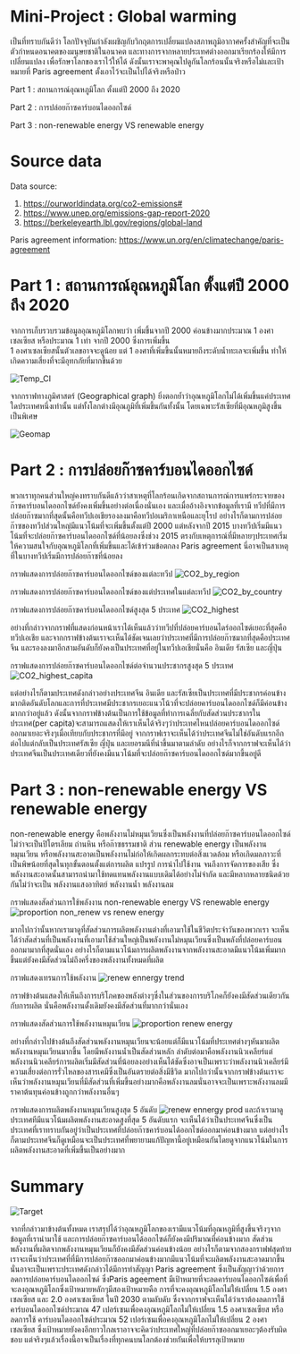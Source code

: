 # Mini-Project : Global warming
เป็นที่ทราบกันดีว่า โลกปัจจุบันกำลังเผชิญกับวิกฤตการเปลี่ยนแปลงสภาพภูมิอากาศครั้งสำคัญที่จะเป็นตัวกำหนดอนาคตของมนุษยชาติในอนาคต และทางการจากหลายประเทศต่างออกมาเรียกร้องให้มีการเปลี่ยนแปลง เพื่อรักษาโลกของเราไว้ให้ได้ ดังนั้นเราจะพาคุณไปดูกันโลกร้อนนั้นจริงหรือไม่และเป้าหมายที่ Paris agreement ตั้งเอาไว้จะเป็นไปได้จริงหรือป่าว

Part 1 : สถานการณ์อุณหภูมิโลก ตั้งแต่ปี 2000 ถึง 2020

Part 2 : การปล่อยก๊าซคาร์บอนไดออกไซด์

Part 3 : non-renewable energy VS renewable energy

# Source data
Data source:
  1. https://ourworldindata.org/co2-emissions#
  2. https://www.unep.org/emissions-gap-report-2020
  3. https://berkeleyearth.lbl.gov/regions/global-land

Paris agreement information: https://www.un.org/en/climatechange/paris-agreement

# Part 1 : สถานการณ์อุณหภูมิโลก ตั้งแต่ปี 2000 ถึง 2020

จากการเก็บรวบรวมข้อมูลอุณหภูมิโลกพบว่า เพิ่มขึ้นจากปี 2000 ค่อนข้างมากประมาณ 1 องศาเซลเซียส หรือประมาณ 1 เท่า จากปี 2000 ซึ่งการเพิ่มขึ้น  
1 องศาเซลเซียสนั้นตัวเลขอาจจะดูน้อย แต่ 1 องศาที่เพิ่มขึ้นนั้นหมายถึงระดับน้ำทะเลจะเพิ่มขึ้น ทำให้เกิดความเสี่ยงที่จะมีอุทกภัยที่มากขึ้นด้วย 

![Temp_CI](https://user-images.githubusercontent.com/114765725/226186802-6273ac67-9999-4d7b-9035-60c286996f1f.png)

จากกราฟทางภูมิศาสตร์ (Geographical graph) ยิ่งตอกย้ำว่าอุณหภูมิโลกไม่ได้เพิ่มขึ้นแค่ประเทศใดประเทศหนึ่งเท่านั้น แต่ทั้งโลกต่างมีอุณภูมิที่เพิ่มขึ้นกันทั้งนั้น โดยเฉพาะรัสเซียที่มีอุณหภูมิสูงขึ้นเป็นพิเศษ

![Geomap](https://user-images.githubusercontent.com/114765725/226186981-a79efb2b-84c7-4934-841d-f001c89dbad5.png)


# Part 2 : การปล่อยก๊าซคาร์บอนไดออกไซด์
พวกเราทุกคนส่วนใหญ่คงทราบกันดีแล้วว่าสาเหตุที่โลกร้อนเกิดจากสถานการณ์การแพร่กระจายของก๊าซคาร์บอนไดออกไซด์ยังคงเพิ่มขึ้นอย่างต่อเนื่องนั่นเอง และเมื่ออ้างอิงจากข้อมูลที่เรามี ทวีปที่มีการปล่อยก๊าซมากที่สุดนั้นคือทวีปเอเชียรองลงมาคือทวีปอเมริกาเหนือและยุโรป อย่างไรก็ตามการปล่อยก๊าซของทวีปส่วนใหญ่มีแนวโน้มที่จะเพิ่มขึ้นตั้งแต่ปี 2000 แต่หลังจากปี 2015 บางทวีปเริ่มมีแนวโน้มที่จะปล่อยก๊าซคาร์บอนไดออกไซด์ที่น้อยลงซึ่งช่วง 2015 ตรงกับเหตุการณ์ที่มีหลายๆประเทศเริ่มให้ความสนใจกับอุณหภูมิโลกที่เพิ่มขึ้นและได้เข้าร่วมข้อตกลง Paris agreement นี่อาจเป็นสาเหตุที่ในบางทวีปเริ่มมีการปล่อยก๊าซที่น้อยลง

กราฟแสดงการปล่อยก๊าซคาร์บอนไดออกไซด์ของแต่ละทวีป
![CO2_by_region](https://user-images.githubusercontent.com/114765725/226187687-a798302a-7f75-482b-bdad-3b8d58c44c06.png)

กราฟแสดงการปล่อยก๊าซคาร์บอนไดออกไซด์ของแต่ประเทศในแต่ละทวีป
![CO2_by_country](https://user-images.githubusercontent.com/114765725/226187700-84cb0123-8d37-40a0-953c-666c725de17e.png)

กราฟแสดงการปล่อยก๊าซคาร์บอนไดออกไซด์สูงสุด 5 ประเทศ
![CO2_highest](https://user-images.githubusercontent.com/114765725/226187935-4be3e91b-c484-442a-b9e6-97cc9f899723.png)

อย่างที่กล่าวจากกราฟที่แสดงก่อนหน้าเราได้เห็นแล้วว่าทวีปที่ปล่อยคาร์บอนไดร์ออกไซด์เยอะที่สุดคือทวีปเอเชีย และจากกราฟข้างต้นเราจะเห็นได้ชัดเจนเลยว่าประเทศที่มีการปล่อยก๊าซมากที่สุดคือประเทศจีน และรองลงมาอีกสามอันดับก็ยังคงเป็นประเทศที่อยู่ในทวีปเอเชียนั่นคือ อินเดีย รัสเซีย และญี่ปุ่น



กราฟแสดงการปล่อยก๊าซคาร์บอนไดออกไซด์ต่อจำนวนประชากรสูงสุด 5 ประเทศ
![CO2_highest_capita](https://user-images.githubusercontent.com/114765725/226187941-dbe2cfa0-ad56-4b4d-805c-9f2cec4160d4.png)

แต่อย่างไรก็ตามประเทศดังกล่าวอย่างประเทศจีน อินเดีย และรัสเซียเป็นประเทศที่มีประชากรค่อนข้างมากติดอันดับโลกและการที่ประเทศมีประชากรเยอะแนวโน้วที่จะปล่อยคาร์บอนไดออกไซด์ก็มีค่อนข้างมากกว่าอยู่แล้ว ดังนั้นจากกราฟข้างต้นเป็นการใช้ข้อมูลที่ทำการเฉลี่ยกับสัดส่วนประชากรในประเทศ(per capita)จะสามารถแสดงให้เราเห็นได้จริงๆว่าประเทศไหนปล่อยคาร์บอนไดออกไซด์ออกมาเยอะจริงๆเมื่อเทียบกับประชากรที่มีอยู่ จากกราฟเราจะเห็นได้ว่าประเทศจีนไม่ใช่อันดับแรกอีกต่อไปแต่กลับเป็นประเทศรัสเซีย ญี่ปุ่น และเยอรมนีที่นำขึ้นมาตามลำดับ อย่างไรก็จากกราฟจะเห็นได้ว่าประเทศจีนเป็นประเทศเดียวที่ยังคงมีแนวโน้มที่จะปล่อยก๊าซคาร์บอนไดออกไซด์มากขี้นอยู่ดี

# Part 3 : non-renewable energy VS renewable energy
non-renewable energy คือพลังงานไม่หมุนเวียนซึ่งเป็นพลังงานที่ปล่อยก๊าซคาร์บอนไดออกไซด์ ไม่ว่าจะเป็นปิโตรเลียม ถ่านหิน หรือก๊าซธรรมชาติ
ส่วน renewable energy เป็นพลังงานหมุนเวียน หรือพลังงานสะอาดเป็นพลังงานไม่ก่อให้เกิดผลกระทบต่อสิ่งแวดล้อม หรือเกิดมลภาวะที่เป็นพิษน้อยที่สุดในทุกขั้นตอนตั้งแต่การผลิต แปรรูป การนำไปใช้งาน จนถึงการจัดการของเสีย ซึ่งพลังงานสะอาดนั้นสามารถนำมาใช้ทดแทนพลังงานแบบเดิมได้อย่างไม่จำกัด และมีหลากหลายชนิดด้วยกันไม่ว่าจะเป็น พลังงานแสงอาทิตย์ พลังงานน้ำ พลังงานลม

กราฟแสดงสัดส่วนการใช้พลังงาน non-renewable energy VS renewable energy
![proportion non_renew vs renew energy](https://user-images.githubusercontent.com/114765725/226189213-3dcb06da-455a-4030-b802-a7adc3268b24.png)

มากไปกว่านั้นหากเรามาดูที่สัดส่วนการผลิตพลังงานต่างที่เอามาใช้ในชีวิตประจำวันของพวกเรา จะเห็นได้ว่าสัดส่วนที่เป็นพลังงานที่เอามาใช้ส่วนใหญ่เป็นพลังงานไม่หมุนเวียนซึ่งเป็นพลังที่ปล่อยคาร์บอนออกมามากที่สุดนั่นเอง อย่างไรก็ตามแนวโน้มการผลิตพลังงานจากพลังงานสะอาดมีแนวโน้มเพิ่มมากขึ้นแต่ยังคงมีสัดส่วนไม่ถึงครึ่งของพลังงานทั้งหมดที่ผลิต

กราฟแสดงเทรนการใช้พลังงาน
![renew ennergy trend](https://user-images.githubusercontent.com/114765725/226189338-25a9639f-5e32-4150-bec4-3b2164fcf841.png)

กราฟข้างต้นแสดงให้เห็นถึงการบริโภคของพลังต่างๆซึ่งในส่วนของการบริโภคก็ยังคงมีสัดส่วนเดียวกันกับการผลิต นั่นคือพลังงานดั้งเดิมยังคงมีสัดส่วนที่มากกว่านั่นเอง

กราฟแสดงสัดส่วนการใช้พลังงานหมุนเวียน
![proportion renew energy](https://user-images.githubusercontent.com/114765725/226189467-f4fb12ab-8063-4708-975d-4fcd94678850.png)

อย่างที่กล่าวไปข้างต้นถึงสัดส่วนพลังงานหมุนเวียนจะน้อยแต่ก็มีแนวโน้มที่ประเทศต่างๆหันมาผลิตพลังงานหมุนเวียนมากขึ้น โดยมีพลังงานน้ำเป็นสัดส่วนหลัก ลำดับต่อมาคือพลังงานนิวเคลียร์แต่พลังงานนิวเคลียร์การผลิตเริ่มมีสัดส่วนที่น้อยลงอย่างเห็นได้ชัดซึ่งอาจเป็นเพราะว่าพลังงานนิวเคลียร์มีความเสี่ยงต่อการรั่วไหลของสารเคมีซึ่งเป็นอันตรายต่อสิ่งมีชีวิต มากไปกว่านั้นจากกราฟข้างต้นเราจะเห็นว่าพลังงานหมุนเวียนที่มีสัดส่วนที่เพิ่มขึ้นอย่างมากคือพลังงานลมนั่นอาจจะเป็นเพราะพลังงานลมมีราคาต้นทุนค่อนข้างถูกกว่าพลังงานอื่นๆ

กราฟแสดงการผลิตพลังงานหมุนเวียนสูงสุด 5 อันดับ
![renew ennergy prod](https://user-images.githubusercontent.com/114765725/226189975-794fd171-68f2-44b6-8d05-cda27c20323b.png)
และถ้าเรามาดูประเทศทีมีแนวโน้มผลิตพลังงานสะอาดสูงที่สุด 5 อันดับแรก จะเห็นได้ว่าเป็นประเทศจีนซึ่งเป็นประเทศที่เราทราบกันอยู่ว่าเป็นประเทศที่ปล่อยก๊าซคาร์บอนได้ออกไซด์ออกมาค่อนข้างมาก แต่อย่างไรก็ตามประเทศจีนก็ดูเหมือนจะเป็นประเทศที่พยายามแก้ปัญหานี้อยู่เหมือนกันโดยดูจากแนวโน้มในการผลิตพลังงานสะอาดที่เพิ่มขึ้นเป็นอย่างมาก
# Summary

![Target](https://user-images.githubusercontent.com/114765725/226189801-228cfc67-ef9b-40a0-8830-ac41aee5b586.png)

จากที่กล่าวมาข้างต้นทั้งหมด เราสรุปได้ว่าอุณหภูมิโลกของเรามีแนวโน้มที่อุณหภูมิที่สูงขึ้นจริงๆจากข้อมูลที่เรานำมาใช้ และการปล่อยก๊าซคาร์บอนได้ออกไซด์ก็ยังคงมีปริมาณที่ค่อนข้างมาก สัดส่วนพลังงานที่ผลิตจากพลังงานหมุนเวียนก็ยังคงมีสัดส่วนค่อนข้างน้อย อย่างไรก็ตามจากสองกราฟฟสุดท้ายเราจะเห็นว่าประเทศที่ที่มีการปล่อยก๊าซออกมาค่อนข้างมากมีแนวโน้มที่จะผลิตพลังงานสะอาดมากขึ้นนั่นอาจะเป็นเพราะประเทศดังกล่าวได้มีการทำสัญญา Paris agreement ซึ่งเป็นสัญญาว่าด้วยการลดการปล่อยคาร์บอนไดออกไซด์ ซึ่งParis ageement มีเป้าหมายที่จะลดคาร์บอนไดออกไซด์เพื่อที่จะลงอุณหภูมิโลกซึ่งเป้าหมายหลักๆมีสองเป้าหมายคือ การที่จะคงอุณหภูมิโลกไม่ให้เปลี่ยน 1.5 องศาเซลเซียส และ 2.0 องศาเซลเซียส ในปี 2030 ตามลับดับ ซึ่งจากกราฟจะเห็นได้ว่าเราต้องลดการใช้ คาร์บอนไดออกไซด์ประมาณ 47 เปอร์เซนเพื่อคงอุณหภูมิโลกไม่ให้เปลี่ยน 1.5 องศาเซลเซียส หรือ ลดการใช้ คาร์บอนไดออกไซด์ประมาณ 52 เปอร์เซนเพื่อคงอุณหภูมิโลกไม่ให้เปลี่ยน 2 องศาเซลเซียส ซึ่งเป้าหมายยังคงอีกยาวไกลเราอาจจะคิดว่าประเทศใหญ่ที่ปล่อยก๊าซออกมาเยอะๆต้องรับผิดชอบ แต่จริงๆแล้วเรื่องนี้อาจเป็นเรื่องที่ทุกคนบนโลกต้องช่วยกันเพื่อให้บรรลุเป้าหมาย
